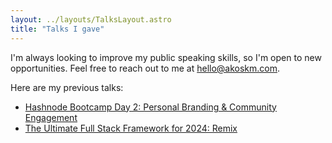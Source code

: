 ```yaml
---
layout: ../layouts/TalksLayout.astro
title: "Talks I gave"
---
```


I'm always looking to improve my public speaking skills, so I'm open to new opportunities. Feel free to reach out to me at hello@akoskm.com.

Here are my previous talks:

- [Hashnode Bootcamp Day 2: Personal Branding & Community Engagement](https://youtu.be/ysLCBi3L8JI?si=zTFOPd7v-F_1dDJd)
- [The Ultimate Full Stack Framework for 2024: Remix](https://youtu.be/hCeAdH-sqCE?si=wI0cKSOK4UqezpOB)
